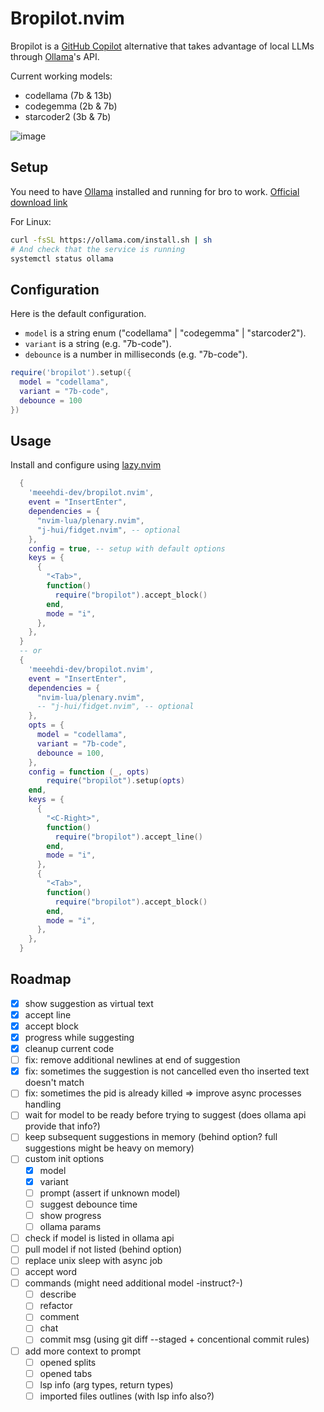 # Bropilot.nvim

Bropilot is a [GitHub Copilot](https://github.com/github/copilot.vim) alternative that takes advantage of local LLMs through [Ollama](https://ollama.com/)'s API.

Current working models:
- codellama (7b & 13b)
- codegemma (2b & 7b)
- starcoder2 (3b & 7b)


![image](https://github.com/meeehdi-dev/bropilot.nvim/assets/3422399/ff18e6c8-691f-48ea-8f71-5f187a35b89a)



## Setup

You need to have [Ollama](https://ollama.com/) installed and running for bro to work.
[Official download link](https://ollama.com/download)

For Linux:
```sh
curl -fsSL https://ollama.com/install.sh | sh
# And check that the service is running
systemctl status ollama
```

## Configuration

Here is the default configuration.

- `model` is a string enum ("codellama" | "codegemma" | "starcoder2").
- `variant` is a string (e.g. "7b-code").
- `debounce` is a number in milliseconds (e.g. "7b-code").

```lua
require('bropilot').setup({
  model = "codellama",
  variant = "7b-code",
  debounce = 100
})
```

## Usage

Install and configure using [lazy.nvim](https://github.com/folke/lazy.nvim)
```lua
  {
    'meeehdi-dev/bropilot.nvim',
    event = "InsertEnter",
    dependencies = {
      "nvim-lua/plenary.nvim",
      "j-hui/fidget.nvim", -- optional
    },
    config = true, -- setup with default options
    keys = {
      {
        "<Tab>",
        function()
          require("bropilot").accept_block()
        end,
        mode = "i",
      },
    },
  }
  -- or
  {
    'meeehdi-dev/bropilot.nvim',
    event = "InsertEnter",
    dependencies = {
      "nvim-lua/plenary.nvim",
      -- "j-hui/fidget.nvim", -- optional
    },
    opts = {
      model = "codellama",
      variant = "7b-code",
      debounce = 100,
    },
    config = function (_, opts)
        require("bropilot").setup(opts)
    end,
    keys = {
      {
        "<C-Right>",
        function()
          require("bropilot").accept_line()
        end,
        mode = "i",
      },
      {
        "<Tab>",
        function()
          require("bropilot").accept_block()
        end,
        mode = "i",
      },
    },
  }
```

## Roadmap

- [x] show suggestion as virtual text
- [x] accept line
- [x] accept block
- [x] progress while suggesting
- [x] cleanup current code
- [ ] fix: remove additional newlines at end of suggestion
- [x] fix: sometimes the suggestion is not cancelled even tho inserted text doesn't match
- [ ] fix: sometimes the pid is already killed => improve async processes handling
- [ ] wait for model to be ready before trying to suggest (does ollama api provide that info?)
- [ ] keep subsequent suggestions in memory (behind option? full suggestions might be heavy on memory)
- [ ] custom init options
  - [x] model
  - [x] variant
  - [ ] prompt (assert if unknown model)
  - [ ] suggest debounce time
  - [ ] show progress
  - [ ] ollama params
- [ ] check if model is listed in ollama api
- [ ] pull model if not listed (behind option)
- [ ] replace unix sleep with async job
- [ ] accept word
- [ ] commands (might need additional model -instruct?-)
  - [ ] describe
  - [ ] refactor
  - [ ] comment
  - [ ] chat
  - [ ] commit msg (using git diff --staged + concentional commit rules)
- [ ] add more context to prompt
  - [ ] opened splits
  - [ ] opened tabs
  - [ ] lsp info (arg types, return types)
  - [ ] imported files outlines (with lsp info also?)
